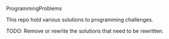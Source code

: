 ProgrammingProblems

This repo hold various solutions to programming challenges.

TODO: Remove or rewrite the solutions that need to be rewritten. 
